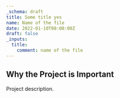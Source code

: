 ```yaml
---
_schema: draft
title: Some title yes
name: Name of the file
date: 2022-01-10T00:00:00Z
draft: false
_inputs:
  title:
    comment: name of the file
---
```

## Why the Project is Important

Project description.
